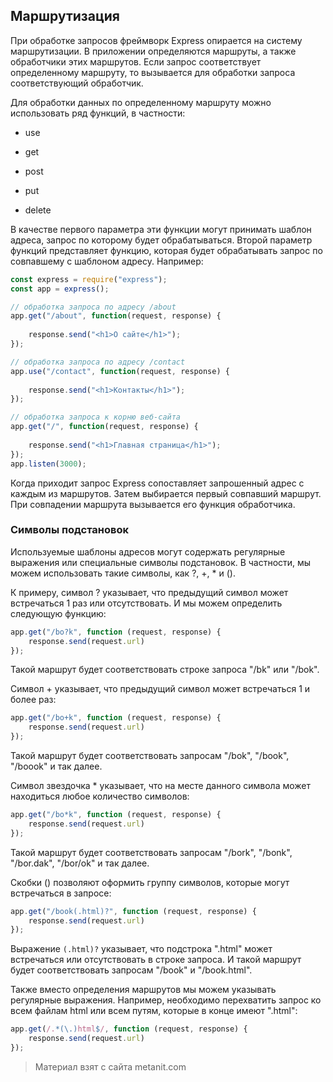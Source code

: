 ## Маршрутизация

При обработке запросов фреймворк Express опирается на систему маршрутизации. В приложении определяются маршруты, а также обработчики этих маршрутов. Если запрос соответствует определенному маршруту, то вызывается для обработки запроса соответствующий обработчик.

Для обработки данных по определенному маршруту можно использовать ряд функций, в частности:

- use

- get

- post

- put

- delete

В качестве первого параметра эти функции могут принимать шаблон адреса, запрос по которому будет обрабатываться. Второй параметр функций представляет функцию, которая будет обрабатывать запрос по совпавшему с шаблоном адресу. Например:

```js
const express = require("express");
const app = express();

// обработка запроса по адресу /about
app.get("/about", function(request, response) {
    
    response.send("<h1>О сайте</h1>");
});

// обработка запроса по адресу /contact
app.use("/contact", function(request, response) {
    
    response.send("<h1>Контакты</h1>");
});

// обработка запроса к корню веб-сайта
app.get("/", function(request, response) {
    
    response.send("<h1>Главная страница</h1>");
});
app.listen(3000);
```

Когда приходит запрос Express сопоставляет запрошенный адрес с каждым из маршрутов. Затем выбирается первый совпавший маршрут. При совпадении маршрута вызывается его функция обработчика.

### Символы подстановок

Используемые шаблоны адресов могут содержать регулярные выражения или специальные символы подстановок. В частности, мы можем использовать такие символы, как ?, +, * и ().

К примеру, символ ? указывает, что предыдущий символ может встречаться 1 раз или отсутствовать. И мы можем определить следующую функцию:

```js
app.get("/bo?k", function (request, response) {
    response.send(request.url)
});
```

Такой маршрут будет соответствовать строке запроса "/bk" или "/bok".

Символ + указывает, что предыдущий символ может встречаться 1 и более раз:

```js
app.get("/bo+k", function (request, response) {
    response.send(request.url)
});
```

Такой маршрут будет соответствовать запросам "/bok", "/book", "/boook" и так далее.

Символ звездочка * указывает, что на месте данного символа может находиться любое количество символов:

```js
app.get("/bo*k", function (request, response) {
    response.send(request.url)
});
```

Такой маршрут будет соответствовать запросам "/bork", "/bonk", "/bor.dak", "/bor/ok" и так далее.

Скобки () позволяют оформить группу символов, которые могут встречаться в запросе:

```js
app.get("/book(.html)?", function (request, response) {
    response.send(request.url)
});
```

Выражение `(.html)?` указывает, что подстрока ".html" может встречаться или отсутствовать в строке запроса. И такой маршрут будет соответствовать запросам "/book" и "/book.html".

Также вместо определения маршрутов мы можем указывать регулярные выражения. Например, необходимо перехватить запрос ко всем файлам html или всем путям,  которые в конце имеют ".html":

```js
app.get(/.*(\.)html$/, function (request, response) {
    response.send(request.url)
});
```


> Материал взят с сайта metanit.com